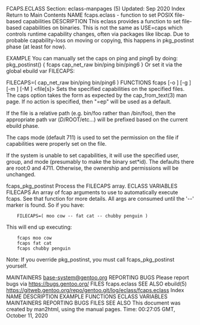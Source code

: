 FCAPS.ECLASS
Section: eclass-manpages (5)
Updated: Sep 2020
Index Return to Main Contents
NAME
fcaps.eclass - function to set POSIX file-based capabilities
DESCRIPTION
This eclass provides a function to set file-based capabilities on binaries. This is not the same as USE=caps which controls runtime capability changes, often via packages like libcap.
Due to probable capability-loss on moving or copying, this happens in pkg_postinst phase (at least for now).

EXAMPLE
You can manually set the caps on ping and ping6 by doing:
pkg_postinst() {
        fcaps cap_net_raw bin/ping bin/ping6
}
Or set it via the global ebuild var FILECAPS:

FILECAPS=(
        cap_net_raw bin/ping bin/ping6
)
FUNCTIONS
fcaps [-o <owner>] [-g <group>] [-m <mode>] [-M <caps mode>] <capabilities> <file[s]>
Sets the specified capabilities on the specified files.
The caps option takes the form as expected by the cap_from_text(3) man page. If no action is specified, then "=ep" will be used as a default.

If the file is a relative path (e.g. bin/foo rather than /bin/foo), then the appropriate path var ($D/$ROOT/etc...) will be prefixed based on the current ebuild phase.

The caps mode (default 711) is used to set the permission on the file if capabilities were properly set on the file.

If the system is unable to set capabilities, it will use the specified user, group, and mode (presumably to make the binary set*id). The defaults there are root:0 and 4711. Otherwise, the ownership and permissions will be unchanged.

fcaps_pkg_postinst
Process the FILECAPS array.
ECLASS VARIABLES
FILECAPS
An array of fcap arguments to use to automatically execute fcaps. See that function for more details.
All args are consumed until the '--' marker is found. So if you have:

        FILECAPS=( moo cow -- fat cat -- chubby penguin )
This will end up executing:

        fcaps moo cow
        fcaps fat cat
        fcaps chubby penguin
Note: If you override pkg_postinst, you must call fcaps_pkg_postinst yourself.

MAINTAINERS
base-system@gentoo.org
REPORTING BUGS
Please report bugs via https://bugs.gentoo.org/
FILES
fcaps.eclass
SEE ALSO
ebuild(5)
https://gitweb.gentoo.org/repo/gentoo.git/log/eclass/fcaps.eclass
Index
NAME
DESCRIPTION
EXAMPLE
FUNCTIONS
ECLASS VARIABLES
MAINTAINERS
REPORTING BUGS
FILES
SEE ALSO
This document was created by man2html, using the manual pages.
Time: 00:27:05 GMT, October 11, 2020